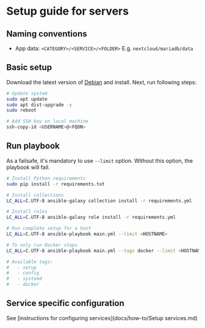 # Setup guide for servers

## Naming conventions

- App data: `<CATEGORY>/<SERVICE>/<FOLDER>` E.g. `nextcloud/mariadb/data`

## Basic setup

Download the latest version of [Debian](https://www.debian.org/distrib/netinst) and install. Next, run following steps:

```bash
# Update system
sudo apt update
sudo apt dist-upgrade -y
sudo reboot

# Add SSH key on local machine
ssh-copy-id <USERNAME>@<FQDN>
```

## Run playbook

As a failsafe, it's mandatory to use `--limit` option.
Without this option, the playbook will fail.

```bash
# Install Python requirements
sudo pip install -r requirements.txt

# Install collections
LC_ALL=C.UTF-8 ansible-galaxy collection install -r requirements.yml

# Install roles
LC_ALL=C.UTF-8 ansible-galaxy role install -r requirements.yml

# Run complete setup for a host
LC_ALL=C.UTF-8 ansible-playbook main.yml --limit <HOSTNAME>

# To only run Docker steps
LC_ALL=C.UTF-8 ansible-playbook main.yml --tags docker --limit <HOSTNAME>

# Available tags:
#   - setup
#   - config
#   - systemd
#   - docker
```

## Service specific configuration

See [instructions for configuring services](docs/how-to/Setup services.md)
